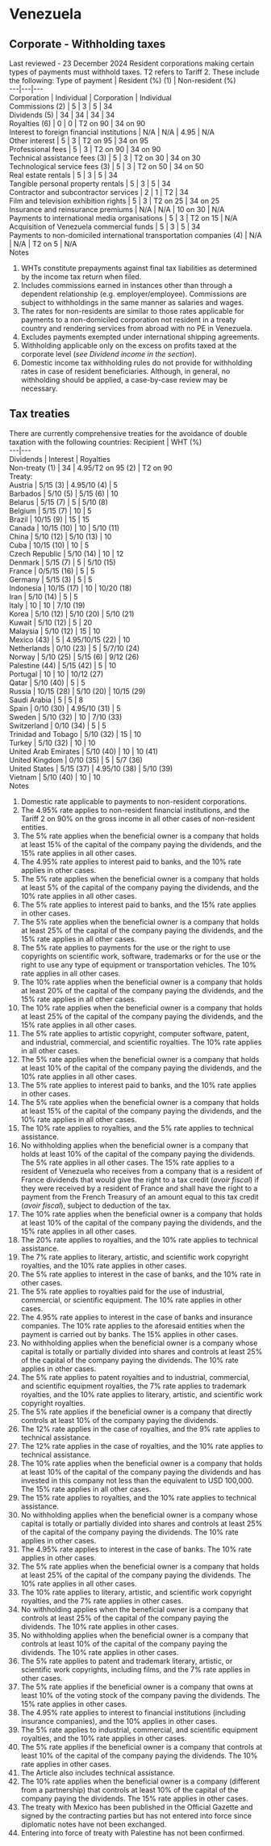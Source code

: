 # Venezuela
## Corporate - Withholding taxes
Last reviewed - 23 December 2024
Resident corporations making certain types of payments must withhold taxes. T2 refers to Tariff 2. These include the following:
Type of payment | Resident (%) (1) | Non-resident (%)  
---|---|---  
Corporation | Individual | Corporation | Individual  
Commissions (2) | 5 | 3 | 5 | 34  
Dividends (5) | 34 | 34 | 34 | 34  
Royalties (6) | 0 | 0 | T2 on 90 | 34 on 90  
Interest to foreign financial institutions | N/A | N/A | 4.95 | N/A  
Other interest | 5 | 3 | T2 on 95 | 34 on 95  
Professional fees | 5 | 3 | T2 on 90 | 34 on 90  
Technical assistance fees (3) | 5 | 3 | T2 on 30 | 34 on 30  
Technological service fees (3) | 5 | 3 | T2 on 50 | 34 on 50  
Real estate rentals | 5 | 3 | 5 | 34  
Tangible personal property rentals | 5 | 3 | 5 | 34  
Contractor and subcontractor services | 2 | 1 | T2 | 34  
Film and television exhibition rights | 5 | 3 | T2 on 25 | 34 on 25  
Insurance and reinsurance premiums | N/A | N/A | 10 on 30 | N/A  
Payments to international media organisations | 5 | 3 | T2 on 15 | N/A  
Acquisition of Venezuela commercial funds | 5 | 3 | 5 | 34  
Payments to non-domiciled international transportation companies (4) | N/A | N/A | T2 on 5 | N/A  
Notes
  1. WHTs constitute prepayments against final tax liabilities as determined by the income tax return when filed.
  2. Includes commissions earned in instances other than through a dependent relationship (e.g. employer/employee). Commissions are subject to withholdings in the same manner as salaries and wages.
  3. The rates for non-residents are similar to those rates applicable for payments to a non-domiciled corporation not resident in a treaty country and rendering services from abroad with no PE in Venezuela.
  4. Excludes payments exempted under international shipping agreements.
  5. Withholding applicable only on the excess on profits taxed at the corporate level (_see Dividend income in the section_).
  6. Domestic income tax withholding rules do not provide for withholding rates in case of resident beneficiaries. Although, in general, no withholding should be applied, a case-by-case review may be necessary.


## Tax treaties
There are currently comprehensive treaties for the avoidance of double taxation with the following countries:
Recipient | WHT (%)  
---|---  
Dividends | Interest | Royalties  
Non-treaty (1) | 34 | 4.95/T2 on 95 (2) | T2 on 90  
Treaty:  
Austria | 5/15 (3) | 4.95/10 (4) | 5  
Barbados | 5/10 (5) | 5/15 (6) | 10  
Belarus | 5/15 (7) | 5 | 5/10 (8)  
Belgium | 5/15 (7) | 10 | 5  
Brazil | 10/15 (9) | 15 | 15  
Canada | 10/15 (10) | 10 | 5/10 (11)  
China | 5/10 (12) | 5/10 (13) | 10  
Cuba | 10/15 (10) | 10 | 5  
Czech Republic | 5/10 (14) | 10 | 12  
Denmark | 5/15 (7) | 5 | 5/10 (15)  
France | 0/5/15 (16) | 5 | 5  
Germany | 5/15 (3) | 5 | 5  
Indonesia | 10/15 (17) | 10 | 10/20 (18)  
Iran | 5/10 (14) | 5 | 5  
Italy | 10 | 10 | 7/10 (19)  
Korea | 5/10 (12) | 5/10 (20) | 5/10 (21)  
Kuwait | 5/10 (12) | 5 | 20  
Malaysia | 5/10 (12) | 15 | 10  
Mexico (43) | 5 | 4.95/10/15 (22) | 10  
Netherlands | 0/10 (23) | 5 | 5/7/10 (24)  
Norway | 5/10 (25) | 5/15 (6) | 9/12 (26)  
Palestine (44) | 5/15 (42) | 5 | 10  
Portugal | 10 | 10 | 10/12 (27)  
Qatar | 5/10 (40) | 5 | 5  
Russia | 10/15 (28) | 5/10 (20) | 10/15 (29)  
Saudi Arabia | 5 | 5 | 8  
Spain | 0/10 (30) | 4.95/10 (31) | 5  
Sweden | 5/10 (32) | 10 | 7/10 (33)  
Switzerland | 0/10 (34) | 5 | 5  
Trinidad and Tobago | 5/10 (32) | 15 | 10  
Turkey | 5/10 (32) | 10 | 10  
United Arab Emirates | 5/10 (40) | 10 | 10 (41)  
United Kingdom | 0/10 (35) | 5 | 5/7 (36)  
United States | 5/15 (37) | 4.95/10 (38) | 5/10 (39)  
Vietnam | 5/10 (40) | 10 | 10  
Notes
  1. Domestic rate applicable to payments to non-resident corporations.
  2. The 4.95% rate applies to non-resident financial institutions, and the Tariff 2 on 90% on the gross income in all other cases of non-resident entities.
  3. The 5% rate applies when the beneficial owner is a company that holds at least 15% of the capital of the company paying the dividends, and the 15% rate applies in all other cases.
  4. The 4.95% rate applies to interest paid to banks, and the 10% rate applies in other cases.
  5. The 5% rate applies when the beneficial owner is a company that holds at least 5% of the capital of the company paying the dividends, and the 10% rate applies in all other cases.
  6. The 5% rate applies to interest paid to banks, and the 15% rate applies in other cases.
  7. The 5% rate applies when the beneficial owner is a company that holds at least 25% of the capital of the company paying the dividends, and the 15% rate applies in all other cases.
  8. The 5% rate applies to payments for the use or the right to use copyrights on scientific work, software, trademarks or for the use or the right to use any type of equipment or transportation vehicles. The 10% rate applies in all other cases.
  9. The 10% rate applies when the beneficial owner is a company that holds at least 20% of the capital of the company paying the dividends, and the 15% rate applies in all other cases.
  10. The 10% rate applies when the beneficial owner is a company that holds at least 25% of the capital of the company paying the dividends, and the 15% rate applies in all other cases.
  11. The 5% rate applies to artistic copyright, computer software, patent, and industrial, commercial, and scientific royalties. The 10% rate applies in all other cases.
  12. The 5% rate applies when the beneficial owner is a company that holds at least 10% of the capital of the company paying the dividends, and the 10% rate applies in all other cases.
  13. The 5% rate applies to interest paid to banks, and the 10% rate applies in other cases.
  14. The 5% rate applies when the beneficial owner is a company that holds at least 15% of the capital of the company paying the dividends, and the 10% rate applies in all other cases.
  15. The 10% rate applies to royalties, and the 5% rate applies to technical assistance.
  16. No withholding applies when the beneficial owner is a company that holds at least 10% of the capital of the company paying the dividends. The 5% rate applies in all other cases. The 15% rate applies to a resident of Venezuela who receives from a company that is a resident of France dividends that would give the right to a tax credit (_avoir fiscal_) if they were received by a resident of France and shall have the right to a payment from the French Treasury of an amount equal to this tax credit (_avoir fiscal_), subject to deduction of the tax.
  17. The 10% rate applies when the beneficial owner is a company that holds at least 10% of the capital of the company paying the dividends, and the 15% rate applies in all other cases.
  18. The 20% rate applies to royalties, and the 10% rate applies to technical assistance.
  19. The 7% rate applies to literary, artistic, and scientific work copyright royalties, and the 10% rate applies in other cases.
  20. The 5% rate applies to interest in the case of banks, and the 10% rate in other cases.
  21. The 5% rate applies to royalties paid for the use of industrial, commercial, or scientific equipment. The 10% rate applies in other cases.
  22. The 4.95% rate applies to interest in the case of banks and insurance companies. The 10% rate applies to the aforesaid entities when the payment is carried out by banks. The 15% applies in other cases.
  23. No withholding applies when the beneficial owner is a company whose capital is totally or partially divided into shares and controls at least 25% of the capital of the company paying the dividends. The 10% rate applies in other cases.
  24. The 5% rate applies to patent royalties and to industrial, commercial, and scientific equipment royalties, the 7% rate applies to trademark royalties, and the 10% rate applies to literary, artistic, and scientific work copyright royalties.
  25. The 5% rate applies if the beneficial owner is a company that directly controls at least 10% of the company paying the dividends.
  26. The 12% rate applies in the case of royalties, and the 9% rate applies to technical assistance.
  27. The 12% rate applies in the case of royalties, and the 10% rate applies to technical assistance.
  28. The 10% rate applies when the beneficial owner is a company that holds at least 10% of the capital of the company paying the dividends and has invested in this company not less than the equivalent to USD 100,000. The 15% rate applies in all other cases.
  29. The 15% rate applies to royalties, and the 10% rate applies to technical assistance.
  30. No withholding applies when the beneficial owner is a company whose capital is totally or partially divided into shares and controls at least 25% of the capital of the company paying the dividends. The 10% rate applies in other cases.
  31. The 4.95% rate applies to interest in the case of banks. The 10% rate applies in other cases.
  32. The 5% rate applies when the beneficial owner is a company that holds at least 25% of the capital of the company paying the dividends. The 10% rate applies in all other cases.
  33. The 10% rate applies to literary, artistic, and scientific work copyright royalties, and the 7% rate applies in other cases.
  34. No withholding applies when the beneficial owner is a company that controls at least 25% of the capital of the company paying the dividends. The 10% rate applies in other cases.
  35. No withholding applies when the beneficial owner is a company that controls at least 10% of the capital of the company paying the dividends. The 10% rate applies in other cases.
  36. The 5% rate applies to patent and trademark literary, artistic, or scientific work copyrights, including films, and the 7% rate applies in other cases.
  37. The 5% rate applies if the beneficial owner is a company that owns at least 10% of the voting stock of the company paving the dividends. The 15% rate applies in other cases.
  38. The 4.95% rate applies to interest to financial institutions (including insurance companies), and the 10% applies in other cases.
  39. The 5% rate applies to industrial, commercial, and scientific equipment royalties, and the 10% rate applies in other cases.
  40. The 5% rate applies if the beneficial owner is a company that controls at least 10% of the capital of the company paying the dividends. The 10% rate applies in other cases.
  41. The Article also includes technical assistance.
  42. The 10% rate applies when the beneficial owner is a company (different from a partnership) that controls at least 10% of the capital of the company paying the dividends. The 15% rate applies in other cases.
  43. The treaty with Mexico has been published in the Official Gazette and signed by the contracting parties but has not entered into force since diplomatic notes have not been exchanged.
  44. Entering into force of treaty with Palestine has not been confirmed.



